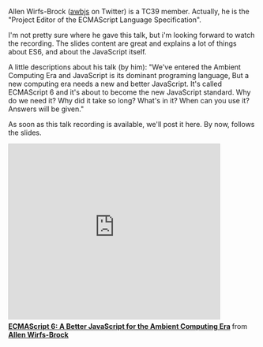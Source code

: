 <!--
layout: post
title: ECMAScript 6 - A Better JavaScript for the Ambient Computing Era
date: 2014-05-27T06:18:47.847Z
comments: true
published: true
keywords: JavaScript, ES6, talks
description: talk about es6
categories: talks
authorName: Jaydson
authorLink: http://twitter.com/jaydson
authorDescription: JavaScript enthusiast - FrontEnd Engineer at Terra Networks - BrazilJS and RSJS curator
authorPicture: https://pbs.twimg.com/profile_images/453720347620032512/UM2nE21c_400x400.jpeg
-->
Allen Wirfs-Brock ([awbjs](https://twitter.com/awbjs) on Twitter) is a TC39 member. Actually, he is the "Project Editor of the ECMAScript Language Specification".
<!--more-->
I'm not pretty sure where he gave this talk, but i'm looking forward to watch the recording.
The slides content are great and explains a lot of things about ES6, and about the JavaScript itself.

A little descriptions about his talk (by him):
"We've entered the Ambient Computing Era and JavaScript is its dominant programing language, But a new computing era needs a new and better JavaScript. It's called ECMAScript 6 and it's about to become the new JavaScript standard. Why do we need it? Why did it take so long? What's in it? When can you use it? Answers will be given."

As soon as this talk recording is available, we'll post it here.
By now, follows the slides.

<iframe src="http://www.slideshare.net/slideshow/embed_code/34230355" width="427" height="356" frameborder="0" marginwidth="0" marginheight="0" scrolling="no" style="border:1px solid #CCC; border-width:1px 1px 0; margin-bottom:5px; max-width: 100%;" allowfullscreen> </iframe> <div style="margin-bottom:5px"> <strong> <a href="https://www.slideshare.net/allenwb/wdc14-allebwb" title="ECMAScript 6: A Better JavaScript for the Ambient Computing Era" target="_blank">ECMAScript 6: A Better JavaScript for the Ambient Computing Era</a> </strong> from <strong><a href="http://www.slideshare.net/allenwb" target="_blank">Allen Wirfs-Brock</a></strong> </div>
